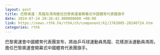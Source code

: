 ```yaml
---
layout: post
title: 巴黎奧運｜馬龍及馮雨擔任巴黎奧運會開幕式中國體育代表團旗手
date: 2024-07-24 20:26:42.000000000 +08:00
link: https://news.rthk.hk/rthk/ch/component/k2/1763005-20240724.htm
categories: rthk
---
```


巴黎奧運會中國體育代表團宣布，將由乒乓球運動員馬龍、花樣游泳運動員馮雨，擔任巴黎奧運會開幕式中國體育代表團旗手。
